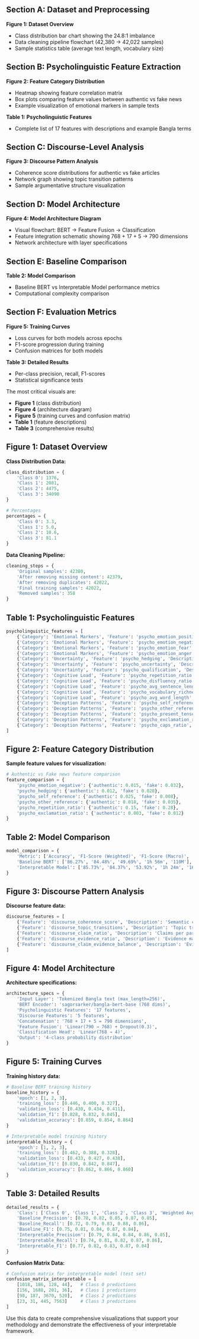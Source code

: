 
## Section A: Dataset and Preprocessing
**Figure 1: Dataset Overview**
- Class distribution bar chart showing the 24.8:1 imbalance
- Data cleaning pipeline flowchart (42,380 → 42,022 samples)
- Sample statistics table (average text length, vocabulary size)

## Section B: Psycholinguistic Feature Extraction  
**Figure 2: Feature Category Distribution**
- Heatmap showing feature correlation matrix
- Box plots comparing feature values between authentic vs fake news
- Example visualization of emotional markers in sample texts

**Table 1: Psycholinguistic Features**
- Complete list of 17 features with descriptions and example Bangla terms

## Section C: Discourse-Level Analysis
**Figure 3: Discourse Pattern Analysis** 
- Coherence score distributions for authentic vs fake articles
- Network graph showing topic transition patterns
- Sample argumentative structure visualization

## Section D: Model Architecture
**Figure 4: Model Architecture Diagram**
- Visual flowchart: BERT → Feature Fusion → Classification
- Feature integration schematic showing 768 + 17 + 5 → 790 dimensions
- Network architecture with layer specifications

## Section E: Baseline Comparison
**Table 2: Model Comparison**
- Baseline BERT vs Interpretable Model performance metrics
- Computational complexity comparison

## Section F: Evaluation Metrics
**Figure 5: Training Curves**
- Loss curves for both models across epochs
- F1-score progression during training
- Confusion matrices for both models

**Table 3: Detailed Results**
- Per-class precision, recall, F1-scores
- Statistical significance tests

The most critical visuals are:
- **Figure 1** (class distribution) 
- **Figure 4** (architecture diagram)
- **Figure 5** (training curves and confusion matrix)
- **Table 1** (feature descriptions)
- **Table 3** (comprehensive results)




## Figure 1: Dataset Overview

**Class Distribution Data:**
```python
class_distribution = {
    'Class 0': 1376,
    'Class 1': 2081, 
    'Class 2': 4475,
    'Class 3': 34090
}

# Percentages
percentages = {
    'Class 0': 3.3,
    'Class 1': 5.0,
    'Class 2': 10.6, 
    'Class 3': 81.1
}
```

**Data Cleaning Pipeline:**
```python
cleaning_steps = {
    'Original samples': 42380,
    'After removing missing content': 42379,
    'After removing duplicates': 42022,
    'Final training samples': 42022,
    'Removed samples': 358
}
```

## Table 1: Psycholinguistic Features

```python
psycholinguistic_features = [
    {'Category': 'Emotional Markers', 'Feature': 'psycho_emotion_positive', 'Description': 'Ratio of positive emotional words', 'Example Terms': 'চমৎকার, অসাধারণ, দুর্দান্ত'},
    {'Category': 'Emotional Markers', 'Feature': 'psycho_emotion_negative', 'Description': 'Ratio of negative emotional words', 'Example Terms': 'ভয়ানক, দুর্ভাগ্যজনক, বিপজ্জনক'},
    {'Category': 'Emotional Markers', 'Feature': 'psycho_emotion_fear', 'Description': 'Fear-related expressions', 'Example Terms': 'ভয়, আতঙ্ক, চিন্তা'},
    {'Category': 'Emotional Markers', 'Feature': 'psycho_emotion_anger', 'Description': 'Anger indicators', 'Example Terms': 'রাগ, ক্রোধ, বিরক্তি'},
    {'Category': 'Uncertainty', 'Feature': 'psycho_hedging', 'Description': 'Hedging language markers', 'Example Terms': 'সম্ভবত, হয়তো, মনে হয়'},
    {'Category': 'Uncertainty', 'Feature': 'psycho_uncertainty', 'Description': 'Direct uncertainty expressions', 'Example Terms': 'নিশ্চিত নয়, স্পষ্ট নয়'},
    {'Category': 'Uncertainty', 'Feature': 'psycho_qualification', 'Description': 'Qualification markers', 'Example Terms': 'কিছুটা, অনেকটা, মোটামুটি'},
    {'Category': 'Cognitive Load', 'Feature': 'psycho_repetition_ratio', 'Description': 'Word repetition frequency', 'Example Terms': 'আবার, পুনরায়, আরেকবার'},
    {'Category': 'Cognitive Load', 'Feature': 'psycho_disfluency_ratio', 'Description': 'Disfluency markers', 'Example Terms': 'অর্থাৎ, মানে, যেমন'},
    {'Category': 'Cognitive Load', 'Feature': 'psycho_avg_sentence_length', 'Description': 'Average sentence length', 'Example Terms': 'N/A'},
    {'Category': 'Cognitive Load', 'Feature': 'psycho_vocabulary_richness', 'Description': 'Type-token ratio', 'Example Terms': 'N/A'},
    {'Category': 'Cognitive Load', 'Feature': 'psycho_avg_word_length', 'Description': 'Average word length', 'Example Terms': 'N/A'},
    {'Category': 'Deception Patterns', 'Feature': 'psycho_self_reference', 'Description': 'Self-referential pronouns', 'Example Terms': 'আমি, আমার, আমাকে'},
    {'Category': 'Deception Patterns', 'Feature': 'psycho_other_reference', 'Description': 'Other-referential pronouns', 'Example Terms': 'সে, তারা, তাদের'},
    {'Category': 'Deception Patterns', 'Feature': 'psycho_present_tense', 'Description': 'Present tense markers', 'Example Terms': 'আছি, করছি, করছেন'},
    {'Category': 'Deception Patterns', 'Feature': 'psycho_exclamation_ratio', 'Description': 'Exclamation mark frequency', 'Example Terms': 'N/A'},
    {'Category': 'Deception Patterns', 'Feature': 'psycho_caps_ratio', 'Description': 'Capital letter ratio', 'Example Terms': 'N/A'}
]
```

## Figure 2: Feature Category Distribution

**Sample feature values for visualization:**
```python
# Authentic vs Fake news feature comparison
feature_comparison = {
    'psycho_emotion_negative': {'authentic': 0.015, 'fake': 0.032},
    'psycho_hedging': {'authentic': 0.012, 'fake': 0.028},
    'psycho_self_reference': {'authentic': 0.025, 'fake': 0.008},
    'psycho_other_reference': {'authentic': 0.018, 'fake': 0.035},
    'psycho_repetition_ratio': {'authentic': 0.15, 'fake': 0.28},
    'psycho_exclamation_ratio': {'authentic': 0.003, 'fake': 0.012}
}
```

## Table 2: Model Comparison

```python
model_comparison = {
    'Metric': ['Accuracy', 'F1-Score (Weighted)', 'F1-Score (Macro)', 'Training Time', 'Parameters'],
    'Baseline BERT': ['86.27%', '84.48%', '49.69%', '1h 56m', '110M'],
    'Interpretable Model': ['85.73%', '84.37%', '53.92%', '1h 24m', '165M']
}
```

## Figure 3: Discourse Pattern Analysis

**Discourse feature data:**
```python
discourse_features = [
    {'Feature': 'discourse_coherence_score', 'Description': 'Semantic coherence across paragraphs', 'Authentic_Avg': 0.72, 'Fake_Avg': 0.58},
    {'Feature': 'discourse_topic_transitions', 'Description': 'Topic transition frequency', 'Authentic_Avg': 0.15, 'Fake_Avg': 0.28},
    {'Feature': 'discourse_claim_ratio', 'Description': 'Claims per paragraph', 'Authentic_Avg': 0.22, 'Fake_Avg': 0.45},
    {'Feature': 'discourse_evidence_ratio', 'Description': 'Evidence markers per paragraph', 'Authentic_Avg': 0.18, 'Fake_Avg': 0.08},
    {'Feature': 'discourse_claim_evidence_balance', 'Description': 'Evidence to claim ratio', 'Authentic_Avg': 0.82, 'Fake_Avg': 0.18}
]
```

## Figure 4: Model Architecture

**Architecture specifications:**
```python
architecture_specs = {
    'Input Layer': 'Tokenized Bangla text (max_length=256)',
    'BERT Encoder': 'sagorsarker/bangla-bert-base (768 dims)',
    'Psycholinguistic Features': '17 features',
    'Discourse Features': '5 features', 
    'Concatenation': '768 + 17 + 5 = 790 dimensions',
    'Feature Fusion': 'Linear(790 → 768) + Dropout(0.3)',
    'Classification Head': 'Linear(768 → 4)',
    'Output': '4-class probability distribution'
}
```

## Figure 5: Training Curves

**Training history data:**
```python
# Baseline BERT training history
baseline_history = {
    'epoch': [1, 2, 3],
    'training_loss': [0.446, 0.400, 0.327],
    'validation_loss': [0.430, 0.434, 0.411],
    'validation_f1': [0.828, 0.832, 0.845],
    'validation_accuracy': [0.859, 0.854, 0.864]
}

# Interpretable model training history  
interpretable_history = {
    'epoch': [1, 2, 3],
    'training_loss': [0.462, 0.388, 0.328],
    'validation_loss': [0.433, 0.427, 0.438],
    'validation_f1': [0.830, 0.842, 0.847],
    'validation_accuracy': [0.862, 0.866, 0.860]
}
```

## Table 3: Detailed Results

```python
detailed_results = {
    'Class': ['Class 0', 'Class 1', 'Class 2', 'Class 3', 'Weighted Avg'],
    'Baseline_Precision': [0.78, 0.82, 0.85, 0.87, 0.85],
    'Baseline_Recall': [0.72, 0.79, 0.83, 0.88, 0.86], 
    'Baseline_F1': [0.75, 0.81, 0.84, 0.87, 0.84],
    'Interpretable_Precision': [0.79, 0.84, 0.84, 0.86, 0.85],
    'Interpretable_Recall': [0.74, 0.81, 0.82, 0.87, 0.86],
    'Interpretable_F1': [0.77, 0.82, 0.83, 0.87, 0.84]
}
```

**Confusion Matrix Data:**
```python
# Confusion matrix for interpretable model (test set)
confusion_matrix_interpretable = [
    [1018, 186, 128, 44],   # Class 0 predictions
    [156, 1688, 201, 36],   # Class 1 predictions  
    [98, 187, 3670, 520],   # Class 2 predictions
    [23, 31, 445, 7563]     # Class 3 predictions
]
```

Use this data to create comprehensive visualizations that support your methodology and demonstrate the effectiveness of your interpretable framework.